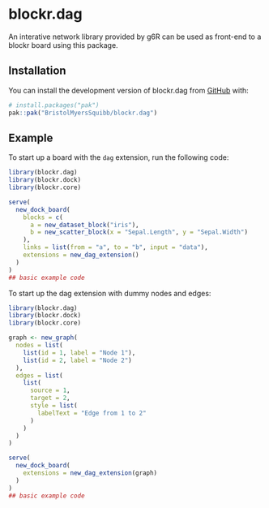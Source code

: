 
<!-- README.md is generated from README.Rmd. Please edit that file -->

# blockr.dag

<!-- badges: start -->

<!-- badges: end -->

An interative network library provided by g6R can be used as front-end
to a blockr board using this package.

## Installation

You can install the development version of blockr.dag from
[GitHub](https://github.com/) with:

``` r
# install.packages("pak")
pak::pak("BristolMyersSquibb/blockr.dag")
```

## Example

To start up a board with the `dag` extension, run the following code:

``` r
library(blockr.dag)
library(blockr.dock)
library(blockr.core)

serve(
  new_dock_board(
    blocks = c(
      a = new_dataset_block("iris"),
      b = new_scatter_block(x = "Sepal.Length", y = "Sepal.Width")
    ),
    links = list(from = "a", to = "b", input = "data"),
    extensions = new_dag_extension()
  )
)
## basic example code
```

To start up the dag extension with dummy nodes and edges:

``` r
library(blockr.dag)
library(blockr.dock)
library(blockr.core)

graph <- new_graph(
  nodes = list(
    list(id = 1, label = "Node 1"),
    list(id = 2, label = "Node 2")
  ),
  edges = list(
    list(
      source = 1,
      target = 2,
      style = list(
        labelText = "Edge from 1 to 2"
      )
    )
  )
)

serve(
  new_dock_board(
    extensions = new_dag_extension(graph)
  )
)
## basic example code
```
